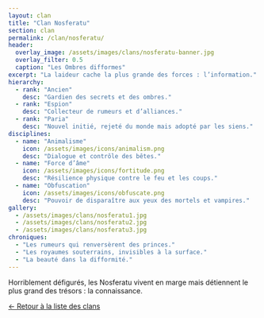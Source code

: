 ```yaml
---
layout: clan
title: "Clan Nosferatu"
section: clan
permalink: /clan/nosferatu/
header:
  overlay_image: /assets/images/clans/nosferatu-banner.jpg
  overlay_filter: 0.5
  caption: "Les Ombres difformes"
excerpt: "La laideur cache la plus grande des forces : l’information."
hierarchy:
  - rank: "Ancien"
    desc: "Gardien des secrets et des ombres."
  - rank: "Espion"
    desc: "Collecteur de rumeurs et d’alliances."
  - rank: "Paria"
    desc: "Nouvel initié, rejeté du monde mais adopté par les siens."
disciplines:
  - name: "Animalisme"
    icon: /assets/images/icons/animalism.png
    desc: "Dialogue et contrôle des bêtes."
  - name: "Force d’âme"
    icon: /assets/images/icons/fortitude.png
    desc: "Résilience physique contre le feu et les coups."
  - name: "Obfuscation"
    icon: /assets/images/icons/obfuscate.png
    desc: "Pouvoir de disparaître aux yeux des mortels et vampires."
gallery:
  - /assets/images/clans/nosferatu1.jpg
  - /assets/images/clans/nosferatu2.jpg
  - /assets/images/clans/nosferatu3.jpg
chroniques:
  - "Les rumeurs qui renversèrent des princes."
  - "Les royaumes souterrains, invisibles à la surface."
  - "La beauté dans la difformité."
---
```


Horriblement défigurés, les Nosferatu vivent en marge mais détiennent le plus grand des trésors : la connaissance.

[← Retour à la liste des clans](/clans/)
